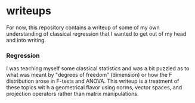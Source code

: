 # writeups                                                                             
For now, this repository contains a writeup of some of my own understanding     of classical regression that I wanted to get out of my head and into writing.
                                                                             
### Regression                                                              
                                                                             
I was teaching myself some classical statistics and was a bit puzzled as to     what was meant by "degrees of freedom" (dimension) or how the F distribution     arose in F-tests and ANOVA. This writeup is a treatment of these topics wit    h a geometrical flavor using norms, vector spaces, and projection operators     rather than matrix manipulations. 
